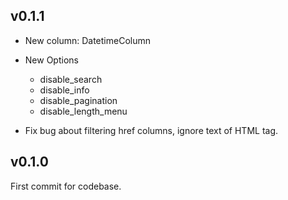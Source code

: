 ## v0.1.1

* New column: DatetimeColumn
* New Options

    * disable_search
    * disable_info
    * disable_pagination
    * disable_length_menu

* Fix bug about filtering href columns, ignore text of HTML tag.

## v0.1.0

First commit for codebase.
